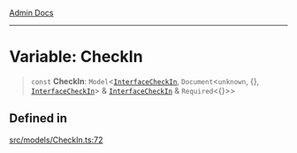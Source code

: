 [Admin Docs](/)

***

# Variable: CheckIn

> `const` **CheckIn**: `Model`\<[`InterfaceCheckIn`](../interfaces/InterfaceCheckIn.md), `Document`\<`unknown`, \{\}, [`InterfaceCheckIn`](../interfaces/InterfaceCheckIn.md)\> & [`InterfaceCheckIn`](../interfaces/InterfaceCheckIn.md) & `Required`\<\{\}\>\>

## Defined in

[src/models/CheckIn.ts:72](https://github.com/Suyash878/talawa-api/blob/cfd688207611ba245c99edd8dbaccb2cdbf6a043/src/models/CheckIn.ts#L72)
